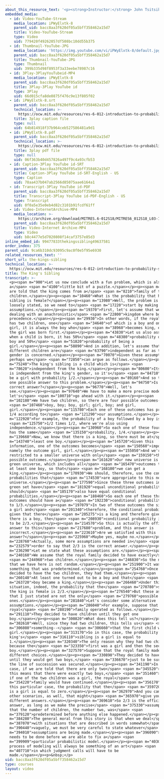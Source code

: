 ```yaml
---
about_this_resource_text: '<p><strong>Instructor:</strong> John Tsitsiklis</p>'
embedded_media:
  - id: Video-YouTube-Stream
    media_location: iPWyElxtk-8
    parent_uid: bacc8aa3f620df05a5bff358462a15d7
    title: Video-YouTube-Stream
    type: Video
    uid: 779420f49262057df508bc10dd55b375
  - id: Thumbnail-YouTube-JPG
    media_location: 'https://img.youtube.com/vi/iPWyElxtk-8/default.jpg'
    parent_uid: bacc8aa3f620df05a5bff358462a15d7
    title: Thumbnail-YouTube-JPG
    type: Thumbnail
    uid: 399b335d98f8953f3a33eebe78987c16
  - id: 3Play-3PlayYouTubeid-MP4
    media_location: iPWyElxtk-8
    parent_uid: bacc8aa3f620df05a5bff358462a15d7
    title: 3Play-3Play YouTube id
    type: 3Play
    uid: 66d015cfa8de0875f476c9e13f805f02
  - id: iPWyElxtk-8.srt
    parent_uid: bacc8aa3f620df05a5bff358462a15d7
    technical_location: >-
      https://ocw.mit.edu/resources/res-6-012-introduction-to-probability-spring-2018/part-i-the-fundamentals/the-kings-sibling/iPWyElxtk-8.srt
    title: 3play caption file
    type: null
    uid: 64b814918f37b964ceb527586481a9d1
  - id: iPWyElxtk-8.pdf
    parent_uid: bacc8aa3f620df05a5bff358462a15d7
    technical_location: >-
      https://ocw.mit.edu/resources/res-6-012-introduction-to-probability-spring-2018/part-i-the-fundamentals/the-kings-sibling/iPWyElxtk-8.pdf
    title: 3play pdf file
    type: null
    uid: 06f363b40d457826a497f9c4a93cfb53
  - id: Caption-3Play YouTube id-SRT
    parent_uid: bacc8aa3f620df05a5bff358462a15d7
    title: Caption-3Play YouTube id-SRT-English - US
    type: Caption
    uid: 78aa437b047ab2566d85075aae6164a1
  - id: Transcript-3Play YouTube id-PDF
    parent_uid: bacc8aa3f620df05a5bff358462a15d7
    title: Transcript-3Play YouTube id-PDF-English - US
    type: Transcript
    uid: 0f0a5e35e0eb4d82c3101b91fcdf61ff
  - id: Video-InternetArchive-MP4
    media_location: >-
      https://archive.org/download/MITRES.6-012S18/MITRES6_012S18_L03-10_300k.mp4
    parent_uid: bacc8aa3f620df05a5bff358462a15d7
    title: Video-Internet Archive-MP4
    type: Video
    uid: b8c4477e5d7020808f14caf3757e85d3
inline_embed_id: 99477833thekingssibling49637581
order_index: 375
parent_uid: 9ca6b310dc93095c9ac0f0e5f95e6930
related_resources_text: ''
short_url: the-kings-sibling
technical_location: >-
  https://ocw.mit.edu/resources/res-6-012-introduction-to-probability-spring-2018/part-i-the-fundamentals/the-kings-sibling
title: The King's Sibling
transcript: >-
  <p><span m="900">Let us now conclude with a fun problem, which is also
  a</span> <span m="4100">little bit of a puzzle.</span></p><p><span m="5970">We
  are told that the king comes from a</span> <span m="8210">family of two
  children.</span></p><p><span m="10460">What is the probability that his
  sibling is female?</span></p><p><span m="13980">Well, the problem is too
  loosely stated, so we need to</span> <span m="17220">start by making some
  assumptions.</span></p><p><span m="19370">First, let's assume that we're
  dealing with an anachronistic</span> <span m="22800">kingdom where boys have
  precedence.</span></p><p><span m="29930">In other words, if the royal family
  has two children, one</span> <span m="34640">of which is a boy and one is a
  girl, it is always the boy who</span> <span m="38960">becomes king, even if
  the girl was born first.</span></p><p><span m="43830">Let us also assume that
  when a child is born, it has 50%</span> <span m="48380">probability of being a
  boy and 50%</span> <span m="51820">probability of being a
  girl.</span></p><p><span m="58890">And in addition, let's assume that
  different children are</span> <span m="63790">independent as far as their
  gender is concerned.</span></p><p><span m="70070">Given these assumptions,
  perhaps we</span> <span m="72850">can argue as follows.</span></p><p><span
  m="75240">The king's sibling is a child which is</span> <span
  m="78620">independent from the king.</span></p><p><span m="80600">Its gender
  is independent from the king's gender, so it's</span> <span m="84710">going to
  be a girl with probability 1/2.</span></p><p><span m="89160">And so this is
  one possible answer to this problem.</span></p><p><span m="94750">Is this a
  correct answer?</span></p><p><span m="96770">Well, let's
  see.</span></p><p><span m="97640">We have to make a more precise model, so
  let's</span> <span m="100710">go ahead with it.</span></p><p><span
  m="102180">We have two children, so there are four possible outcomes--</span>
  <span m="107460">boy, boy; boy, girl; girl, boy; and girl,
  girl.</span></p><p><span m="115780">Each one of these outcomes has probability
  1/4 according to</span> <span m="121290">our assumptions.</span></p><p><span
  m="122920">For example, the probability of a boy followed by a boy is</span>
  <span m="125750">1/2 times 1/2, where we're also using
  independence.</span></p><p><span m="130960">So each one of these four outcomes
  has the same</span> <span m="135150">probability, 1/4.</span></p><p><span
  m="139660">Now, we know that there is a king, so there must be at</span> <span
  m="143740">least one boy.</span></p><p><span m="145720">Given this
  information, one of the outcomes becomes</span> <span m="150560">impossible,
  namely the outcome girl, girl.</span></p><p><span m="155050">And we're
  restricted to a smaller universe with only</span> <span m="159150">three
  possible outcomes.</span></p><p><span m="161620">Our new universe is this
  green universe, which includes all</span> <span m="165470">outcomes that have
  at least one boy, so that</span> <span m="168100">we can get a
  king.</span></p><p><span m="170930">We should, therefore, use the conditional
  probabilities that</span> <span m="174530">are appropriate to this new
  universe.</span></p><p><span m="177590">Since these three outcomes inside the
  green set have</span> <span m="181920">equal unconditional probabilities, they
  should</span> <span m="185170">also have equal conditional
  probabilities.</span></p><p><span m="188460">So each one of these three
  outcomes should have a</span> <span m="192230">conditional probability equal
  to 1/3.</span></p><p><span m="197079">In two of these outcomes the sibling is
  a girl and</span> <span m="201340">therefore, the conditional probability
  given that there</span> <span m="205275">is a king and therefore given that
  there is a boy, the</span> <span m="208930">conditional probability is going
  to be 2/3.</span></p><p><span m="214570">So this is actually the official
  answer to this</span> <span m="217680">problem, and this answer is
  incorrect.</span></p><p><span m="223610">Are we satisfied with this
  answer?</span></p><p><span m="225960">Maybe yes, maybe no.</span></p><p><span
  m="228760">Actually, some more assumptions are needed in</span> <span
  m="232579">order to say that 2/3 is the correct answer.</span></p><p><span
  m="236290">Let me state what these assumptions are.</span></p><p><span
  m="240160">We assume that the royal family decided to have exactly</span>
  <span m="244960">two children.</span></p><p><span m="246830">So the number two
  that we have here is not random.</span></p><p><span m="251900">It was
  something that was predetermined.</span></p><p><span m="254760">Once they
  decided to have the two children, they had them.</span></p><p><span
  m="260140">At least one turned out to be a boy and that</span> <span
  m="263720">boy became a king.</span></p><p><span m="266460">Under this
  situation, indeed, the probability that the</span> <span m="270780">sibling of
  the king is female is 2/3.</span></p><p><span m="276540">But these assumptions
  that I just stated are not the only</span> <span m="279760">possible
  ones.</span></p><p><span m="281840">Let's consider some alternative
  assumptions.</span></p><p><span m="286040">For example, suppose that the
  royal</span> <span m="288190">family operated as follows.</span></p><p><span
  m="291110">They decided to have children until they get one
  boy.</span></p><p><span m="300820">What does this tell us?</span></p><p><span
  m="302610">Well, since they had two children, this tells us</span> <span
  m="306080">something--</span> <span m="306660">that the first child was a
  girl.</span></p><p><span m="313170">So in this case, the probability that the
  king's</span> <span m="316110">sibling is a girl is equal to
  1.</span></p><p><span m="320340">The only reason why they had two children was
  because the</span> <span m="323350">first was a girl and then the second was a
  boy.</span></p><p><span m="327570">Suppose that the royal family made some
  different choices.</span></p><p><span m="330890">They decided to have children
  until they would get two boys,</span> <span m="336670">just to be sure that
  the line of succession was secured.</span></p><p><span m="341190">In this
  case, if we are told that there are only two</span> <span m="345520">children,
  this means that there were exactly two boys,</span> <span m="351460">because
  if one of the two children was a girl, the royal</span> <span
  m="354220">family would have continued.</span></p><p><span m="356170">So in
  this particular case, the probability that the</span> <span m="359720">sibling
  is a girl is equal to zero.</span></p><p><span m="362970">And you can think of
  other scenarios, as well, that might</span> <span m="365970">give you
  different answers.</span></p><p><span m="369610">So 2/3 is the official
  answer, as long as we make the precise</span> <span m="375330">assumptions
  that the number of children, the number two, was</span> <span
  m="379120">predetermined before anything else happened.</span></p><p><span
  m="384280">The general moral from this story is that when we deal</span> <span
  m="387070">with situations that are described in words somewhat</span> <span
  m="390440">vaguely, we must be very careful to state whatever</span> <span
  m="394010">assumptions are being made.</span></p><p><span m="396090">And that
  needs to be done before we are able to fix a</span> <span
  m="399909">particular probabilistic model.</span></p><p><span m="403050">This
  process of modeling will always be something of an art</span> <span
  m="407710">in which judgment calls will have to be
  made.</span></p><p>&nbsp;</p>
uid: bacc8aa3f620df05a5bff358462a15d7
type: courses
layout: video
---
```

